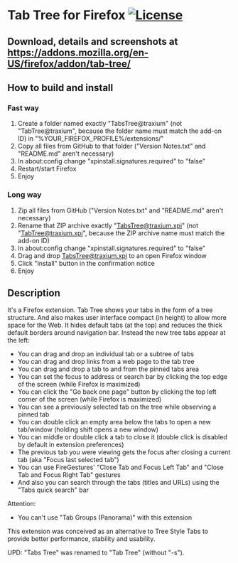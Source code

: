 # Tab Tree for Firefox [![License](https://img.shields.io/badge/License-GPL%20v3%2B-blue.svg?style=flat-square)](LICENSE.md)

## Download, details and screenshots at https://addons.mozilla.org/en-US/firefox/addon/tab-tree/

## How to build and install

### Fast way

1. Create a folder named exactly "TabsTree@traxium" (not "TabTree@traxium", because the folder name must match the add-on ID) in "%YOUR_FIREFOX_PROFILE%/extensions/"
2. Copy all files from GitHub to that folder ("Version Notes.txt" and "README.md" aren't necessary)
3. In about:config change "xpinstall.signatures.required" to "false"
4. Restart/start Firefox
5. Enjoy

### Long way

1. Zip all files from GitHub ("Version Notes.txt" and "README.md" aren't necessary)
2. Rename that ZIP archive exactly "TabsTree@traxium.xpi" (not "TabTree@traxium.xpi", because the ZIP archive name must match the add-on ID)
3. In about:config change "xpinstall.signatures.required" to "false"
4. Drag and drop TabsTree@traxium.xpi to an open Firefox window
5. Click "Install" button in the confirmation notice
6. Enjoy

## Description

It's a Firefox extension. Tab Tree shows your tabs in the form of a tree structure. And also makes user interface compact (in height) to allow more space for the Web. It hides default tabs (at the top) and reduces the thick default borders around navigation bar. Instead the new tree tabs appear at the left:

- You can drag and drop an individual tab or a subtree of tabs
- You can drag and drop links from a web page to the tab tree
- You can drag and drop a tab to and from the pinned tabs area
- You can set the focus to address or search bar by clicking the top edge of the screen (while Firefox is maximized)
- You can click the "Go back one page" button by clicking the top left corner of the screen (while Firefox is maximized)
- You can see a previously selected tab on the tree while observing a pinned tab
- You can double click an empty area below the tabs to open a new tab/window (holding shift opens a new window)
- You can middle or double click a tab to close it (double click is disabled by default in extension preferences)
- The previous tab you were viewing gets the focus after closing a current tab (aka "Focus last selected tab")
- You can use FireGestures' "Close Tab and Focus Left Tab" and "Close Tab and Focus Right Tab" gestures
- And also you can search through the tabs (titles and URLs) using the "Tabs quick search" bar

Attention:

- You can't use "Tab Groups (Panorama)" with this extension

This extension was conceived as an alternative to Tree Style Tabs to provide better performance, stability and usability.

UPD: "Tabs Tree" was renamed to "Tab Tree" (without "-s").
